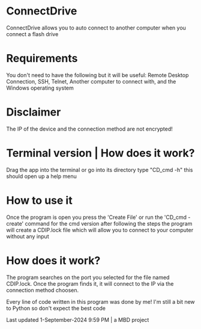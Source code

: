 # ConnectDrive
ConnectDrive allows you to auto connect to another computer when you connect a flash drive

# Requirements
You don't need to have the following but it will be useful:
Remote Desktop Connection,
SSH,
Telnet,
Another computer to connect with,
and the Windows operating system

# Disclaimer
The IP of the device and the connection method are not encrypted! 

# Terminal version | How does it work?
Drag the app into the terminal or go into its directory 
type "CD_cmd -h" this should open up a help menu

# How to use it
Once the program is open you press the 'Create File' or run the 'CD_cmd -create' command for the cmd version 
after following the steps the program will create a CDIP.lock file which will allow you to connect to your computer without any input 

# How does it work?
The program searches on the port you selected for the file named CDIP.lock.
Once the program finds it, it will connect to the IP via the connection method choosen.

Every line of code written in this program was done by me!
I'm still a bit new to Python so don't expect the best code

Last updated 1-September-2024 9:59 PM | a MBD project
